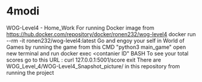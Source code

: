 # 4modi
 WOG-Level4 - Home_Work
 For running Docker image from https://hub.docker.com/repository/docker/ronen232/wog-level4
 docker run  --rm -it ronen232/wog-level4:latest 
 Go and engoy your self in World of Games by running the game from this CMD "python3 main_game" 
 open new terminal and run docker exec <contanier ID" BASH 
 To see your total scores go to this URL : curl 127.0.0.1:5001/score
 exit 
 There are WOG_Level_4/WOG-Level4_Snapshot_picture/ in this repository from running the project
